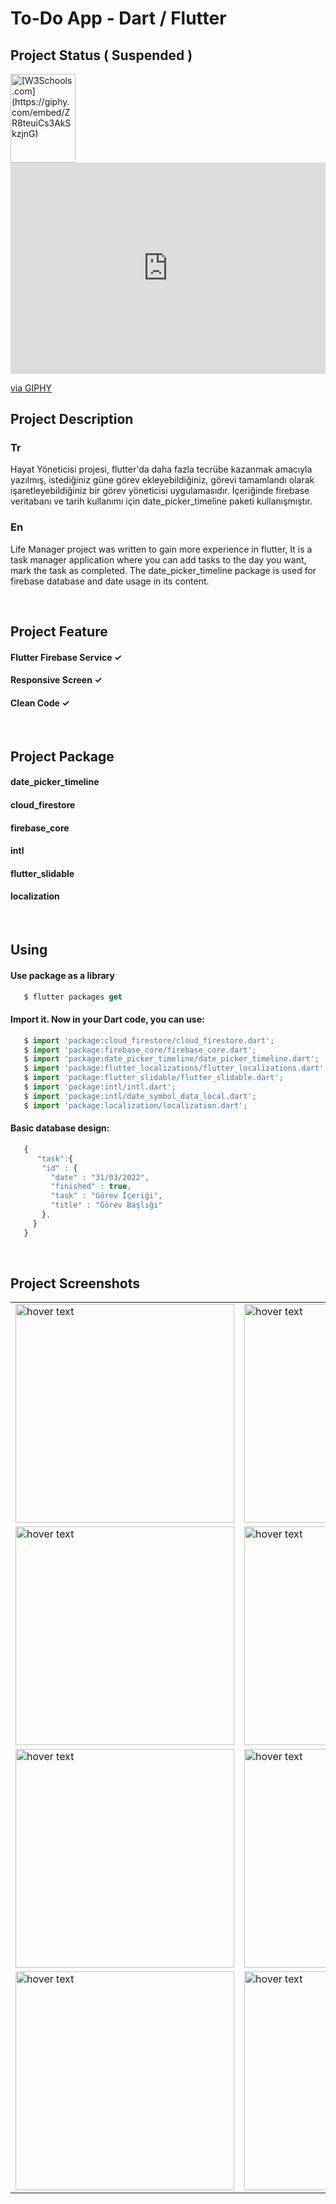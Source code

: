 # To-Do App - Dart / Flutter

## Project Status ( Suspended )

<img src="" alt="[W3Schools.com](https://giphy.com/embed/ZR8teuiCs3AkSkzjnG)" style="width:104px;height:142px;">

<div style="width:100%;height:0;padding-bottom:67%;position:relative;"><iframe src="https://giphy.com/embed/ZR8teuiCs3AkSkzjnG" width="100%" height="100%" style="position:absolute" frameBorder="0" class="giphy-embed" allowFullScreen></iframe></div><p><a href="https://giphy.com/gifs/justin-squid-game-squidgame-time-passing-ZR8teuiCs3AkSkzjnG">via GIPHY</a></p>
   



## Project Description

### Tr
Hayat Yöneticisi projesi, flutter'da daha fazla tecrübe kazanmak amacıyla yazılmış, istediğiniz güne görev ekleyebildiğiniz, görevi tamamlandı olarak işaretleyebildiğiniz bir görev yöneticisi uygulamasıdır. İçeriğinde firebase veritabanı ve tarih kullanımı için date_picker_timeline paketi kullanışmıştır. 
</br>
### En
Life Manager project was written to gain more experience in flutter, It is a task manager application where you can add tasks to the day you want, mark the task as completed. The date_picker_timeline package is used for firebase database and date usage in its content.




</br>

## Project Feature

#### Flutter Firebase Service ✓
#### Responsive Screen ✓
#### Clean Code ✓


</br>

## Project Package

#### date_picker_timeline
#### cloud_firestore
#### firebase_core
#### intl
#### flutter_slidable
#### localization


</br>

## Using


#### Use package as a library
```js
   $ flutter packages get
```

#### Import it. Now in your Dart code, you can use:
```js
   $ import 'package:cloud_firestore/cloud_firestore.dart';  
   $ import 'package:firebase_core/firebase_core.dart';
   $ import 'package:date_picker_timeline/date_picker_timeline.dart';
   $ import 'package:flutter_localizations/flutter_localizations.dart'; 
   $ import 'package:flutter_slidable/flutter_slidable.dart'; 
   $ import 'package:intl/intl.dart';
   $ import 'package:intl/date_symbol_data_local.dart';
   $ import 'package:localization/localization.dart';
```

#### Basic database design:
```js
   {
      "task":{
       "id" : {
         "date" : "31/03/2022",
         "finished" : true,
         "task" : "Görev İçeriği",
         "title" : "Görev Başlığı"
       },
     }
   }
```

</br>

## Project Screenshots

<table>

  <tr>
     <td><img src="https://user-images.githubusercontent.com/17275354/161054793-b19c1c94-02d5-402c-9827-8ea27f748af7.gif" width="350" title="hover text"></td>
    <td><img src="https://user-images.githubusercontent.com/17275354/161054908-681ee218-8cbe-49d4-bf25-3591575708a5.jpg" width="350" title="hover text"></td>
    <td><img src="https://user-images.githubusercontent.com/17275354/161054955-120ecdbf-ad6b-43c8-8100-1d2d346c72ac.jpg" width="350" title="hover text"></td>
     <td><img src="https://user-images.githubusercontent.com/17275354/161055015-42432b81-db70-4acd-a5e6-2c1f669e4e67.jpg" width="350" title="hover text"></td>
  </tr>
  <tr>
     <td><img src="https://user-images.githubusercontent.com/17275354/161055183-f27d1084-ff17-4c9b-8f97-bed30836b477.jpg" width="350" title="hover text"></td>
    <td><img src="https://user-images.githubusercontent.com/17275354/161055200-dc63730c-726f-4a7a-bef5-669afd8a6a61.jpg" width="350" title="hover text"></td>
    <td><img src="https://user-images.githubusercontent.com/17275354/161055224-29336d49-7b66-4c8d-b7d3-035c32658a87.jpg" width="350" title="hover text"></td>
     <td><img src="https://user-images.githubusercontent.com/17275354/161055234-77560f2f-2097-4931-9859-e306b6647c4f.jpg" width="350" title="hover text"></td>
  </tr>
   <tr>
     <td><img src="https://user-images.githubusercontent.com/17275354/161055263-bae82b5e-6932-445b-825a-3b5c7f15f852.jpg" width="350" title="hover text"></td>
    <td><img src="https://user-images.githubusercontent.com/17275354/161055291-3a7548b5-b742-4d6b-acb1-1aacdb03758c.jpg" width="350" title="hover text"></td>
    <td><img src="https://user-images.githubusercontent.com/17275354/161055309-b7afa8a4-873e-4e8e-86c3-94faafb537f3.jpg" width="350" title="hover text"></td>
     <td><img src="https://user-images.githubusercontent.com/17275354/161055339-996696db-8db4-4673-a0c5-cadbe01b1a94.jpg" width="350" title="hover text"></td>
  </tr>
   <tr>
     <td><img src="https://user-images.githubusercontent.com/17275354/161055580-d4cf7e3b-68cf-4531-87b8-c7b82e9de383.jpg" width="350" title="hover text"></td>
    <td><img src="https://user-images.githubusercontent.com/17275354/161055601-91ff76dd-d162-43a9-b738-52fdcacbae2c.jpg" width="350" title="hover text"></td>
    <td><img src="https://user-images.githubusercontent.com/17275354/161055617-8b176756-a117-45fe-b1b7-0a99438bfe24.jpg" width="350" title="hover text"></td>
     <td><img src="https://user-images.githubusercontent.com/17275354/161055670-0b965569-5d4d-459d-becd-378b36c89388.gif" width="350" title="hover text"></td>
  </tr>
  
  
</table>
